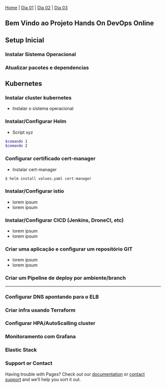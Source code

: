   [Home](https://crwlabs.github.io/hands-on-devops/) | [Dia 01](https://crwlabs.github.io/hands-on-devops/dia-01) |   [Dia 02](https://crwlabs.github.io/hands-on-devops/dia-02) |   [Dia 03](https://crwlabs.github.io/hands-on-devops/dia-03)

## Bem Vindo ao Projeto Hands On DevOps Online

## Setup Inicial

### Instalar Sistema Operacional

### Atualizar pacotes e dependencias

## Kubernetes

### Instalar cluster kubernetes
- Instalar o sistema operacional

### Instalar/Configurar Helm
- Script xyz
```bash
$comando 1
$comando 2
```

### Configurar certificado cert-manager
- Instalar cert-manager
```bash
$ helm install values.yaml cert-manager
```

### Instalar/Configurar istio
- lorem ipsum
- lorem ipsum

### Instalar/Configurar CICD (Jenkins, DroneCI, etc)
- lorem ipsum
- lorem ipsum

### Criar uma aplicação e configurar um repositório GIT
- lorem ipsum
- lorem ipsum

### Criar um Pipeline de deploy por ambiente/branch
---
### Configurar DNS apontando para o ELB
### Criar infra usando Terraform
### Configurar HPA/AutoScalling cluster
### Monitoramento com Grafana
### Elastic Stack



### Support or Contact

Having trouble with Pages? Check out our [documentation](https://help.github.com/categories/github-pages-basics/) or [contact support](https://github.com/contact) and we’ll help you sort it out.
